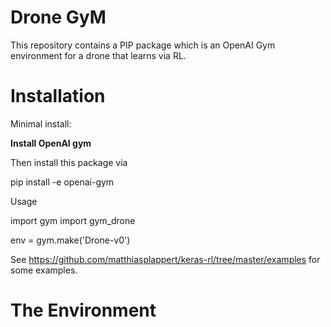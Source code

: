 # Drone GyM

This repository contains a PIP package which is an OpenAI Gym environment for a drone that learns via RL.

# Installation

Minimal install:

<b> Install OpenAI gym </b>

Then install this package via

pip install -e openai-gym

Usage

import gym
import gym_drone

env = gym.make('Drone-v0')

See https://github.com/matthiasplappert/keras-rl/tree/master/examples for some examples.

# The Environment
